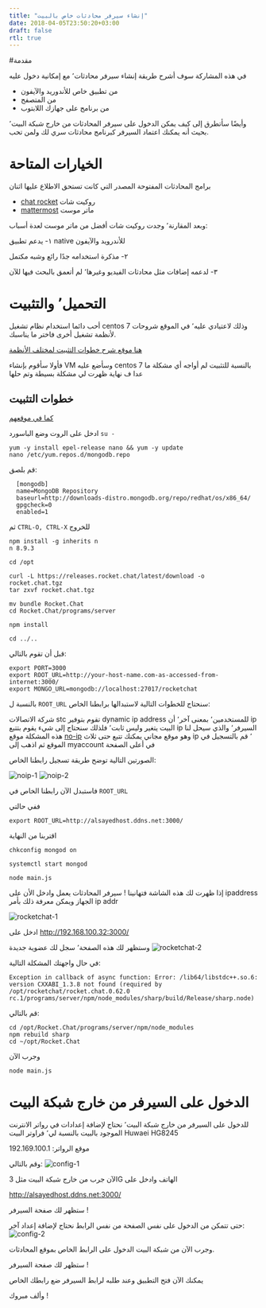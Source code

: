 ```yaml
---
title: "إنشاء سيرفر محادثات خاص بالبيت"
date: 2018-04-05T23:50:20+03:00
draft: false
rtl: true
---
```


#مقدمة

في هذه المشاركة سوف أشرح طريقة إنشاء سيرفر محادثات٬ مع إمكانية دخول عليه 

* من تطبيق خاص للأندوريد والآيفون
* من المتصفح
* من برنامج على جهازك اللابتوب

وأيضًا سأتطرق إلى كيف يمكن الدخول على سيرفر المحادثات من خارج شبكة البيت٬ بحيث أنه يمكنك اعتماد السيرفر كبرنامج محادثات سري لك ولمن تحب.

# الخيارات المتاحة

برامج المحادثات المفتوحة المصدر التي كانت تستحق الاطلاع عليها اثنان

* [chat rocket](https://rocket.chat/) روكيت شات
* [mattermost](https://about.mattermost.com/) ماتر موست

وبعد المقارنة٬ وجدت روكيت شات أفضل من ماتر موست لعدة أسباب:

١- يدعم تطبيق native
للأندرويد والآيفون

٢- مذكرة استخدامه جدًا رائع وشبه مكتمل

٣- لدعمه إضافات مثل محادثات الفيديو وغيرها٬ لم أتعمق بالبحث فيها للآن

# التحميل٬ والتثبيت

 أحب دائما استخدام نظام تشغيل centos 7
وذلك لاعتيادي عليه٬ 
في الموقع شروحات لأنظمة تشغيل أخرى فاختر ما يناسبك.


[هنا موقع شرح خطوات التثبيت لمختلف الأنظمة](https://rocket.chat/docs/installation/manual-installation/)

فأولا سأقوم بإنشاء VM وسأضع عليه centos 7
بالنسبة للتثبيت لم أواجه أي مشكلة ما عدا ف نهاية ظهرت لي مشكلة بسيطة وتم حلها

## خطوات التثبيت

[كما في موقعهم](https://rocket.chat/docs/installation/manual-installation/centos/)

ادخل على الروت وضع الباسورد `su -` 

```
yum -y install epel-release nano && yum -y update
nano /etc/yum.repos.d/mongodb.repo
```

قم بلصق:

```
  [mongodb]
  name=MongoDB Repository
  baseurl=http://downloads-distro.mongodb.org/repo/redhat/os/x86_64/
  gpgcheck=0
  enabled=1
```

ثم `CTRL-O, CTRL-X` للخروج

```
npm install -g inherits n
n 8.9.3

cd /opt

curl -L https://releases.rocket.chat/latest/download -o rocket.chat.tgz
tar zxvf rocket.chat.tgz

mv bundle Rocket.Chat
cd Rocket.Chat/programs/server

npm install

cd ../..

```
قبل أن تقوم بالتالي:

```
export PORT=3000
export ROOT_URL=http://your-host-name.com-as-accessed-from-internet:3000/
export MONGO_URL=mongodb://localhost:27017/rocketchat
```

بالنسبة ل `ROOT_URL` سنحتاج للخطوات التالية لاستبدالها برابطنا الخاص:

شركة الاتصالات stc تقوم بتوفير dynamic ip address للمستخدمين٬
بمعنى آخر٬ أن ip البيت يتغير وليس ثابت٬ فلذلك سنحتاج إلى شيء يقوم بتتبع ip السيرفر٬
والذي سيحل لنا هذه المشكلة موقع [no-ip](https://www.noip.com) وهو موقع مجاني يمكنك تتبع حتى ثلاث ip ٬
قم بالتسجيل في الموقع ثم اذهب إلى myaccount في أعلى الصفحة

الصورتين التالية توضح طريقة تسجيل رابطنا الخاص:

![noip-1](/img/2018/4/noip-1.png)
![noip-2](/img/2018/4/noip-2.png)

فاستبدل الآن رابطنا الخاص  في `ROOT_URL` 

ففي حالتي 
```
export ROOT_URL=http://alsayedhost.ddns.net:3000/
```

اقتربنا من النهاية

```
chkconfig mongod on

systemctl start mongod

node main.js

```

إذا ظهرت لك هذه الشاشة فتهانينا ! سيرفر المحادثات يعمل وادخل الأن على ipaddress الجهاز
ويمكن معرفة ذلك بأمر ip addr

![rocketchat-1](/img/2018/4/rocketchat-1.png)


 ادخل على
 http://192.168.100.32:3000/


وستظهر لك هذه الصفحة٬ سجل لك عضوية جديدة
![rocketchat-2](/img/2018/4/rocketchat-2.png)

في حال واجهتك المشكلة التالية:

```
Exception in callback of async function: Error: /lib64/libstdc++.so.6: version CXXABI_1.3.8 not found (required by /opt/rocketchat/rocket.chat.0.62.0 rc.1/programs/server/npm/node_modules/sharp/build/Release/sharp.node)
```

قم بالتالي:
```
cd /opt/Rocket.Chat/programs/server/npm/node_modules
npm rebuild sharp
cd ~/opt/Rocket.Chat
```
وجرب الآن
```
node main.js
```

# الدخول على السيرفر من خارج شبكة البيت

للدخول على السيرفر من خارج شبكة البيت٬ نحتاج لإضافة إعدادات في رواتر الانترنت الموجود بالبيت
بالنسبة لي٬ فراوتر البيت Huwaei HG8245

موقع الرواتر: 192.169.100.1

وقم بالتالي:
![config-1](/img/2018/4/config-1.png)

الآن جرب من خارج شبكة البيت مثل 3G الهاتف وادخل على

http://alsayedhost.ddns.net:3000/

ستظهر لك صفحة السيرفر !

حتى تتمكن من الدخول على نفس الصفحة من نفس الرابط نحتاج لإضافة إعداد آخر:
![config-2](/img/2018/4/config-2.png)

وجرب الآن من شبكة البيت الدخول على الرابط الخاص بموقع المحادثات.

ستظهر لك صفحة السيرفر !

يمكنك الآن فتح التطبيق وعند طلبه لرابط السيرفر ضع رابطك الخاص

وألف مبروك !